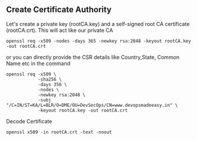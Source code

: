 ## Create Certificate Authority

Let's create a private key (rootCA.key) and a self-signed root CA certificate (rootCA.crt). This will act like our private CA

```
openssl req -x509 -nodes -days 365 -newkey rsa:2048 -keyout rootCA.key -out rootCA.crt
```

or you can directly provide the CSR details like Country,State, Common Name etc in the command

```
openssl req -x509 \
            -sha256 \
            -days 356 \
            -nodes \
            -newkey rsa:2048 \
            -subj "/C=IN/ST=KA/L=BLR/O=DME/OU=DevSecOps/CN=www.devopsmadeeasy.in" \
            -keyout rootCA.key -out rootCA.crt 
```

Decode Certificate

```
openssl x509 -in rootCA.crt -text -noout
```